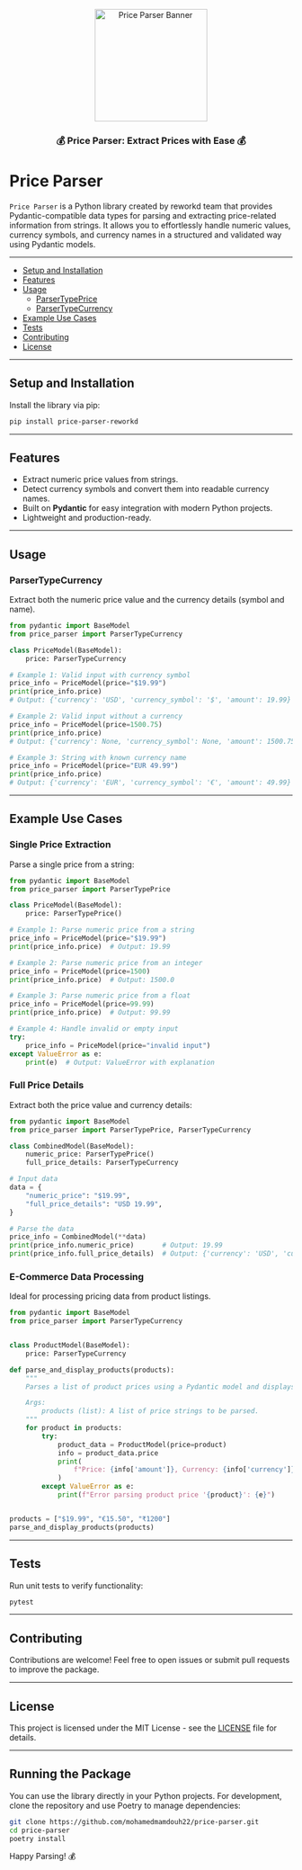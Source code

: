 <p align="center">
  <img src="./.github/assets/banner.png" height="200" alt="Price Parser Banner" />
</p>

<h3 align="center">💰 Price Parser: Extract Prices with Ease 💰</h3>

# Price Parser

`Price Parser` is a Python library created by reworkd team that provides Pydantic-compatible data types for parsing and extracting price-related information from strings. It allows you to effortlessly handle numeric values, currency symbols, and currency names in a structured and validated way using Pydantic models.

---

- [Setup and Installation](#setup-and-installation)
- [Features](#features)
- [Usage](#usage)
  - [ParserTypePrice](#parsertypeprice)
  - [ParserTypeCurrency](#parsertypecurrency)
- [Example Use Cases](#example-use-cases)
- [Tests](#tests)
- [Contributing](#contributing)
- [License](#license)

---

## Setup and Installation

Install the library via pip:

```bash
pip install price-parser-reworkd
```

---

## Features

- Extract numeric price values from strings.
- Detect currency symbols and convert them into readable currency names.
- Built on **Pydantic** for easy integration with modern Python projects.
- Lightweight and production-ready.

---

## Usage

### ParserTypeCurrency

Extract both the numeric price value and the currency details (symbol and name).

```python
from pydantic import BaseModel
from price_parser import ParserTypeCurrency

class PriceModel(BaseModel):
    price: ParserTypeCurrency

# Example 1: Valid input with currency symbol
price_info = PriceModel(price="$19.99")
print(price_info.price)
# Output: {'currency': 'USD', 'currency_symbol': '$', 'amount': 19.99}

# Example 2: Valid input without a currency
price_info = PriceModel(price=1500.75)
print(price_info.price)
# Output: {'currency': None, 'currency_symbol': None, 'amount': 1500.75}

# Example 3: String with known currency name
price_info = PriceModel(price="EUR 49.99")
print(price_info.price)
# Output: {'currency': 'EUR', 'currency_symbol': '€', 'amount': 49.99}

```

---

## Example Use Cases

### Single Price Extraction

Parse a single price from a string:

```python
from pydantic import BaseModel
from price_parser import ParserTypePrice

class PriceModel(BaseModel):
    price: ParserTypePrice()

# Example 1: Parse numeric price from a string
price_info = PriceModel(price="$19.99")
print(price_info.price)  # Output: 19.99

# Example 2: Parse numeric price from an integer
price_info = PriceModel(price=1500)
print(price_info.price)  # Output: 1500.0

# Example 3: Parse numeric price from a float
price_info = PriceModel(price=99.99)
print(price_info.price)  # Output: 99.99

# Example 4: Handle invalid or empty input
try:
    price_info = PriceModel(price="invalid input")
except ValueError as e:
    print(e)  # Output: ValueError with explanation

```

### Full Price Details

Extract both the price value and currency details:

```python
from pydantic import BaseModel
from price_parser import ParserTypePrice, ParserTypeCurrency

class CombinedModel(BaseModel):
    numeric_price: ParserTypePrice()
    full_price_details: ParserTypeCurrency

# Input data
data = {
    "numeric_price": "$19.99",
    "full_price_details": "USD 19.99",
}

# Parse the data
price_info = CombinedModel(**data)
print(price_info.numeric_price)       # Output: 19.99
print(price_info.full_price_details)  # Output: {'currency': 'USD', 'currency_symbol': '$', 'amount': 19.99}
```

### E-Commerce Data Processing

Ideal for processing pricing data from product listings.

```python
from pydantic import BaseModel
from price_parser import ParserTypeCurrency


class ProductModel(BaseModel):
    price: ParserTypeCurrency

def parse_and_display_products(products):
    """
    Parses a list of product prices using a Pydantic model and displays the extracted information.

    Args:
        products (list): A list of price strings to be parsed.
    """
    for product in products:
        try:
            product_data = ProductModel(price=product)
            info = product_data.price
            print(
                f"Price: {info['amount']}, Currency: {info['currency']}, Symbol: {info['currency_symbol']}"
            )
        except ValueError as e:
            print(f"Error parsing product price '{product}': {e}")


products = ["$19.99", "€15.50", "₹1200"]
parse_and_display_products(products)
```

---

## Tests

Run unit tests to verify functionality:

```bash
pytest
```

---

## Contributing

Contributions are welcome! Feel free to open issues or submit pull requests to improve the package.

---

## License

This project is licensed under the MIT License - see the [LICENSE](LICENSE) file for details.

---

## Running the Package

You can use the library directly in your Python projects. For development, clone the repository and use Poetry to manage dependencies:

```bash
git clone https://github.com/mohamedmamdouh22/price-parser.git
cd price-parser
poetry install
```

Happy Parsing! 💰
